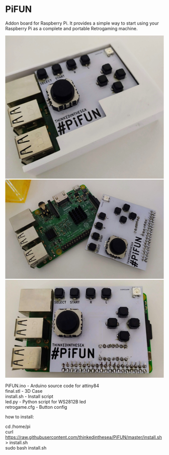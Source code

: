# PiFUN

Addon board for Raspberry Pi. It provides a simple way to start using your Raspberry Pi as a complete and portable Retrogaming machine.  

  
![Screenshot](/images/IMG_20200110_174037.jpg)  
![Screenshot](/images/IMG_20200110_173826.jpg)  
![Screenshot](/images/IMG_20200110_173849.jpg)  
    
PiFUN.ino       -   Arduino source code for attiny84   
final.stl       -   3D Case   
install.sh      -   Install script   
led.py          -   Python script for WS2812B led   
retrogame.cfg   -   Button config   

how to install:

cd /home/pi\
curl https://raw.githubusercontent.com/thinkedinthesea/PiFUN/master/install.sh > install.sh\
sudo bash install.sh
